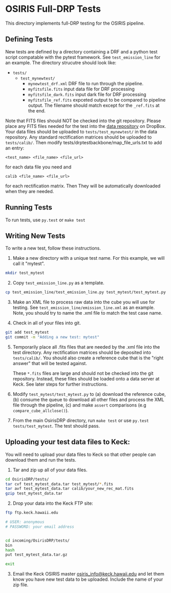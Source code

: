 # OSIRIS Full-DRP Tests

This directory implements full-DRP testing for the OSIRIS pipeline.

## Defining Tests

New tests are defined by a directory containing a DRF and a python
test script compatable with the pytest framework. See
``test_emission_line`` for an example. The directory strucutre should look like:

- ``tests/``
    - ``test_mynewtest/``
        - ``mynewtest_drf.xml`` DRF file to run through the pipeline. 
        - ``myfitsfile.fits`` input data file for DRF processing
        - ``myfitsfile_dark.fits`` input dark file for DRF processing
        - ``myfitsfile_ref.fits`` expceted output to be compared to
          pipeline output. The filename should match except for the
          ``_ref.fits`` at the end.

Note that FITS files should NOT be checked into the git repository. Please place
any FITS files needed for the test into the
[data repository](https://www.dropbox.com/sh/potoqeiii149hii/AABD5oT8LRAhJeh-B4VXA5Kia?dl=0)
on DropBox. Your data files should be uploaded to
``tests/test_mynewtest/`` in the data repository. Any standard
rectification matrices should be uploaded to ``tests/calib/``.
Then modify tests/drptestbackbone/map_file_urls.txt to add an entry:

``<test_name> <file_name> <file_url>``

for each data file you need and

``calib <file_name> <file_url>``

for each rectification matrix. Then They will be
automatically downloaded when they are needed.


## Running Tests

To run tests, use ``py.test`` or ``make test``

## Writing New Tests

To write a new test, follow these instructions.

1. Make a new directory with a unique test name. For this example, we
will call it "mytest".
```sh
mkdir test_mytest
```

2. Copy ``test_emission_line.py`` as a template.
```sh
cp test_emission_line/test_emission_line.py test_mytest/test_mytest.py
```

3. Make an XML file to process raw data into the cube you will use for
testing. See ``test_emission_line/emission_line.xml`` as an
example. Note, you should try to name the .xml file to match the test
case name.

4. Check in all of your files into git.
```sh
git add test_mytest
git commit -m "Adding a new test: mytest"
```

5. Temporarily place all .fits files that are needed by the .xml file into the test
   directory. Any rectification matrices should be deposited into
   ``tests/calib/``. You should also create a reference cube that is
   the "right answer" that will be tested against.

   These ``*.fits`` files are large and should not be checked into the
   git repository. Instead, these files should be loaded onto a data
   server at Keck. See later steps for further instructions.

6. Modify ``test_mytest/test_mytest.py`` to (a) download the reference
   cube, (b) consume the queue to download all other files and process
   the XML file through the pipeline, (c) and make ``assert``
   comparisons (e.g ``compare_cube_allclose()``).

7. From the main OsirisDRP directory, run ``make test`` or use
   ``py.test tests/test_mytest``. The test should pass. 


## Uploading your test data files to Keck:

You will need to upload your data files to Keck so that other
people can download them and run the tests.

1. Tar and zip up all of your data files.

```sh
cd OsirisDRP/tests/
tar cvf test_mytest_data.tar test_mytest/*.fits
tar avf test_mytest_data.tar calib/your_new_rec_mat.fits
gzip test_mytest_data.tar
```

2. Drop your data into the Keck FTP site:

```sh
ftp ftp.keck.hawaii.edu

# USER: anonymous
# PASSWORD: your email address


cd incoming/OsirisDRP/tests/
bin
hash
put test_mytest_data.tar.gz

exit
```

3. Email the Keck OSIRIS master <osiris_info@keck.hawaii.edu> and let
   them know you have new test data to be uploaded. Include the name
   of your zip file.







